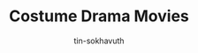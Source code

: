 ---
title: Costume Drama Movies
categories: ['Chinese']
thumb: 'https://img.youtube.com/vi/5eKuenErNO8/maxresdefault.jpg'
pudate: 2024-06-06T00:55:39
videos: 2024-06-06-00-54-21
author: tin-sokhavuth
---